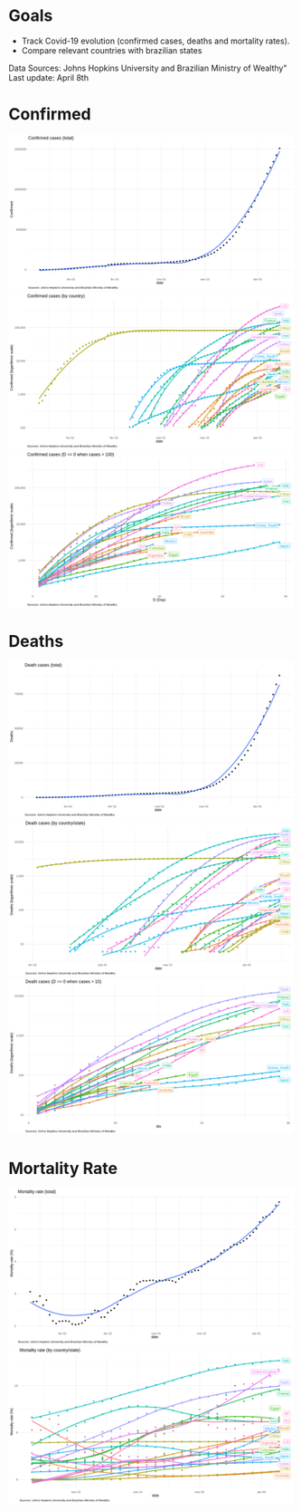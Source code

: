 # Goals
 
 - Track Covid-19 evolution (confirmed cases, deaths and mortality rates).
 - Compare relevant countries with brazilian states
 
Data Sources: Johns Hopkins University and Brazilian Ministry of Wealthy"
Last update: April 8th

# Confirmed

![](img/confirmed_total.png) 
![](img/confirmed_detail.png)
![](img/confirmed_compare.png) 

# Deaths

![](img/deaths_total.png) 
![](img/deaths_detail.png)
![](img/deaths_compare.png) 

# Mortality Rate

![](img/mortality_total.png) 
![](img/mortality_detail.png)


